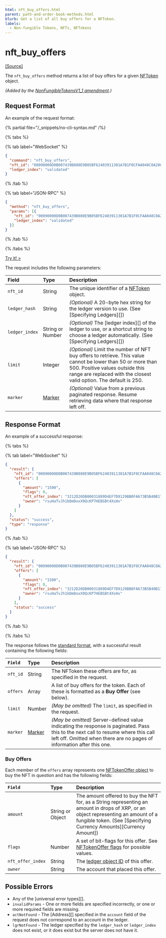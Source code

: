 ```yaml
---
html: nft_buy_offers.html
parent: path-and-order-book-methods.html
blurb: Get a list of all buy offers for a NFToken.
labels:
  - Non-fungible Tokens, NFTs, NFTokens
---
```

# nft_buy_offers
[[Source]](https://github.com/XRPLF/rippled/blob/master/src/ripple/rpc/handlers/NFTOffers.cpp "Source")

The `nft_buy_offers` method returns a list of buy offers for a given [NFToken](../../../protocol/data-types/nftoken.md) object.

_(Added by the [NonFungibleTokensV1_1 amendment](known-amendments.html#nonfungibletokensv1_1).)_

## Request Format
An example of the request format:

{% partial file="/_snippets/no-cli-syntax.md" /%}

{% tabs %}

{% tab label="WebSocket" %}
```json
{
  "command": "nft_buy_offers",
  "nft_id": "00090000D0B007439B080E9B05BF62403911301A7B1F0CFAA048C0A200000007",
  "ledger_index": "validated"
}
```
{% /tab %}

{% tab label="JSON-RPC" %}
```json
{
  "method": "nft_buy_offers",
  "params": [{
    "nft_id": "00090000D0B007439B080E9B05BF62403911301A7B1F0CFAA048C0A200000007",
    "ledger_index": "validated"
  }]
}
```
{% /tab %}

{% /tabs %}

[Try it! >](websocket-api-tool.html#nft_buy_offers)

The request includes the following parameters:

| Field          | Type             | Description                              |
|:---------------|:-----------------|:-----------------------------------------|
| `nft_id`       | String           | The unique identifier of a [NFToken](../../../protocol/data-types/nftoken.md) object. |
| `ledger_hash`  | String           | _(Optional)_ A 20-byte hex string for the ledger version to use. (See [Specifying Ledgers][]) |
| `ledger_index` | String or Number | _(Optional)_ The [ledger index][] of the ledger to use, or a shortcut string to choose a ledger automatically. (See [Specifying Ledgers][]) |
| `limit`        | Integer          | _(Optional)_ Limit the number of NFT buy offers to retrieve. This value cannot be lower than 50 or more than 500. Positive values outside this range are replaced with the closest valid option. The default is 250. |
| `marker`       | [Marker](../../api-conventions/markers-and-pagination.md)       | _(Optional)_ Value from a previous paginated response. Resume retrieving data where that response left off. |


## Response Format
An example of a successful response:

{% tabs %}

{% tab label="WebSocket" %}
```json
{
  "result": {
    "nft_id": "00090000D0B007439B080E9B05BF62403911301A7B1F0CFAA048C0A200000007",
    "offers": [
      {
        "amount": "1500",
        "flags": 0,
        "nft_offer_index": "3212D26DB00031889D4EF7D9129BB0FA673B5B40B1759564486C0F0946BA203F",
        "owner": "rsuHaTvJh1bDmDoxX9QcKP7HEBSBt4XsHx"
      }
    ]
  },
  "status": "success",
  "type": "response"
}
```
{% /tab %}

{% tab label="JSON-RPC" %}
```json
{
  "result": {
    "nft_id": "00090000D0B007439B080E9B05BF62403911301A7B1F0CFAA048C0A200000007",
    "offers": [
      {
        "amount": "1500",
        "flags": 0,
        "nft_offer_index": "3212D26DB00031889D4EF7D9129BB0FA673B5B40B1759564486C0F0946BA203F",
        "owner": "rsuHaTvJh1bDmDoxX9QcKP7HEBSBt4XsHx"
      }
    ],
    "status": "success"
  }
}
```
{% /tab %}

{% /tabs %}

The response follows the [standard format](../../api-conventions/response-formatting.md), with a successful result containing the following fields:

| `Field`  | Type       | Description                                          |
|:---------|:-----------|:-----------------------------------------------------|
| `nft_id` | String     | The NFToken these offers are for, as specified in the request. |
| `offers` | Array      | A list of buy offers for the token. Each of these is formatted as a **Buy Offer** (see below). |
| `limit`  | Number     | _(May be omitted)_ The `limit`, as specified in the request. |
| `marker` | [Marker](../../api-conventions/markers-and-pagination.md) | _(May be omitted)_ Server-defined value indicating the response is paginated. Pass this to the next call to resume where this call left off. Omitted when there are no pages of information after this one. |

### Buy Offers

Each member of the `offers` array represents one [NFTokenOffer object](../../../protocol/ledger-data/ledger-entry-types/nftokenoffer.md) to buy the NFT in question and has the following fields:

| `Field`           | Type             | Description                           |
|:------------------|:-----------------|:--------------------------------------|
| `amount`          | String or Object | The amount offered to buy the NFT for, as a String representing an amount in drops of XRP, or an object representing an amount of a fungible token. (See [Specifying Currency Amounts][Currency Amount]) |
| `flags`           | Number           | A set of bit-flags for this offer. See [NFTokenOffer flags](../../../protocol/ledger-data/ledger-entry-types/nftokenoffer.md#nftokenoffer-flags) for possible values. |
| `nft_offer_index` | String           | The [ledger object ID](ledger-object-ids.html) of this offer. |
| `owner`           | String           | The account that placed this offer.   |

## Possible Errors

* Any of the [universal error types][].
* `invalidParams` - One or more fields are specified incorrectly, or one or more required fields are missing.
* `actNotFound` - The [Address][] specified in the `account` field of the request does not correspond to an account in the ledger.
* `lgrNotFound` - The ledger specified by the `ledger_hash` or `ledger_index` does not exist, or it does exist but the server does not have it.
